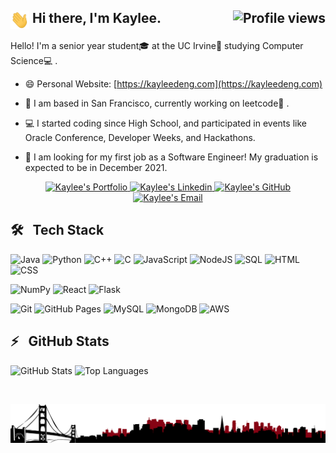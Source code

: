 
<h2>
	<img align="center" src="img/wave.gif" width="30px"> Hi there, I'm Kaylee. <img align="right" src="https://gpvc.arturio.dev/bikaylee" alt="Profile views">
</h2>
  
Hello! I'm a senior year student🎓 at the UC Irvine🏫  studying Computer Science💻 . 

- 😄 Personal Website: [https://kayleedeng.com](https://kayleedeng.com)
- 🌉 I am based in San Francisco, currently working on leetcode🌱 .
- 💻 I started coding since High School, and participated in events like Oracle Conference, Developer Weeks, and Hackathons. 


- 🔭 I am looking for my first job as a Software Engineer! My graduation is expected to be in December 2021.

<p align="center" >
<a href="https://kayleedeng.com/">
  <img alt="Kaylee's Portfolio" width="30px" src="https://cdn.jsdelivr.net/npm/simple-icons@v3/icons/googlechrome.svg" />
</a>
<a href="https://www.linkedin.com/in/bixia-d-880753122/">
  <img alt="Kaylee's Linkedin" width="30px" src="https://cdn.jsdelivr.net/npm/simple-icons@v3/icons/linkedin.svg" />
</a>
<a href="https://github.com/bikaylee">
  <img alt="Kaylee's GitHub" width="30px" src="https://cdn.jsdelivr.net/npm/simple-icons@v3/icons/github.svg" />
</a>
<a href="mailto:bixiadd@gmail.com">
  <img  alt="Kaylee's Email" width="30px" src="https://cdn.jsdelivr.net/npm/simple-icons@v3/icons/gmail.svg" />
</a>
</p>

## 🛠 &nbsp; Tech Stack

![Java](https://img.shields.io/badge/Java-%23007396.svg?logo=java&logoColor=white)
![Python](https://img.shields.io/badge/Python%20-%2314354C.svg?logo=python&logoColor=white)
![C++](https://img.shields.io/badge/C++%20-%2300599C.svg?logo=c%2B%2B&logoColor=white)
![C](https://img.shields.io/badge/C%20-%232370ED.svg?logo=c&logoColor=white)
![JavaScript](https://img.shields.io/badge/JavaScript%20-%23F7DF1E.svg?logo=javascript&logoColor=black)
![NodeJS](https://img.shields.io/badge/Node.js%20-%2343853D.svg?logo=node.js&logoColor=white)
![SQL](https://img.shields.io/badge/SQL%20-%23025E8C.svg?logo=amazon-dynamodb&logoColor=white)
![HTML](https://img.shields.io/badge/HTML%20-%23E34F26.svg?logo=html5&logoColor=white)
![CSS](https://img.shields.io/badge/CSS%20-%231572B6.svg?logo=css3&logoColor=white)


![NumPy](https://img.shields.io/badge/Numpy%20-%23013243.svg?logo=numpy)
![React](https://img.shields.io/badge/React%20-%2320232a.svg?logo=react)
![Flask](https://img.shields.io/badge/Flask-flask.svg?logo=flask&color=black)


![Git](https://img.shields.io/badge/Git-git.svg?logo=Git&color=white)
![GitHub Pages](https://img.shields.io/badge/GitHub%20Pages-%23327FC7.svg?logo=github&logoColor=white)
![MySQL](https://img.shields.io/badge/MySQL-%2300f.svg?logo=mysql&logoColor=white)
![MongoDB](https://img.shields.io/badge/MongoDB-%234ea94b.svg?logo=mongodb&logoColor=white)
![AWS](https://img.shields.io/badge/Amazon%20AWS-amazonaws.svg?logo=Amazon+AWS&color=red)


## ⚡️ &nbsp; GitHub Stats

![GitHub Stats](https://github-readme-stats.vercel.app/api?username=bikaylee&show_icons=true&include_all_commits=true&hide_border=true&theme=graywhite)
![Top Languages](https://github-readme-stats.vercel.app/api/top-langs/?username=bikaylee&layout=compact&hide_border=true&theme=graywhite)
	
	
<br/>

![footer](/img/sf.png)
	
	
	
<!--
## 📫 &nbsp; Get in Touch
### Hi there 👋

Here is Kaylee. 🔭 I’m currently doing leetcode.

### 🖥 Personal Website:
[kayleedeng.com](https://kayleedeng.com)


### 📫 How to reach me:
[bixiadd@gmail.com](mailto:bixiadd@gmail.com)


**bikaylee/bikaylee** is a ✨ _special_ ✨ repository because its `README.md` (this file) appears on your GitHub profile.

Here are some ideas to get you started:

- 🔭 I’m currently working on ...
- 🌱 I’m currently learning ...
- 👯 I’m looking to collaborate on ...
- 🤔 I’m looking for help with ...
- 💬 Ask me about ...
- 📫 How to reach me: ...
- 😄 Pronouns: ...
- ⚡ Fun fact: ...
-->
